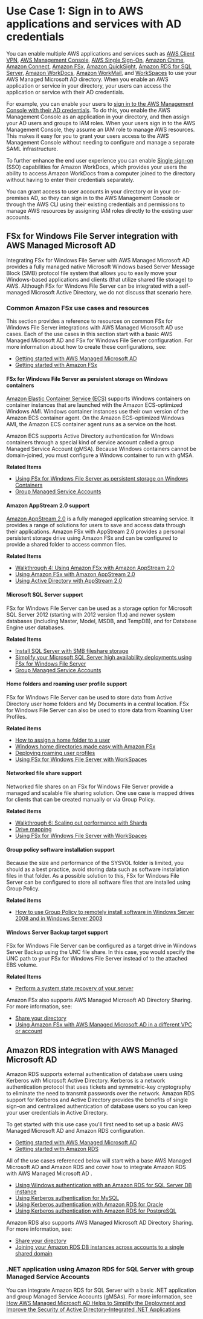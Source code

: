 # Use Case 1: Sign in to AWS applications and services with AD credentials<a name="usecase1"></a>

You can enable multiple AWS applications and services such as [AWS Client VPN](https://aws.amazon.com/vpn/), [AWS Management Console](https://aws.amazon.com/console/), [AWS Single Sign\-On](https://aws.amazon.com/single-sign-on/), [Amazon Chime](https://aws.amazon.com/chime/), [Amazon Connect](https://aws.amazon.com/connect), [Amazon FSx](https://aws.amazon.com/fsx/windows/), [Amazon QuickSight](https://aws.amazon.com/quicksight/), [Amazon RDS for SQL Server](https://aws.amazon.com/rds/sqlserver/), [Amazon WorkDocs](https://aws.amazon.com/workdocs), [Amazon WorkMail](https://aws.amazon.com/workmail/), and [WorkSpaces](https://aws.amazon.com/workspaces/) to use your AWS Managed Microsoft AD directory\. When you enable an AWS application or service in your directory, your users can access the application or service with their AD credentials\.

For example, you can enable your users to [sign in to the AWS Management Console with their AD credentials](https://aws.amazon.com/blogs/security/how-to-access-the-aws-management-console-using-aws-microsoft-ad-and-your-on-premises-credentials/)\. To do this, you enable the AWS Management Console as an application in your directory, and then assign your AD users and groups to IAM roles\. When your users sign in to the AWS Management Console, they assume an IAM role to manage AWS resources\. This makes it easy for you to grant your users access to the AWS Management Console without needing to configure and manage a separate SAML infrastructure\.

To further enhance the end user experience you can enable [Single sign\-on](https://docs.aws.amazon.com/directoryservice/latest/admin-guide/ms_ad_single_sign_on.html) \(SSO\) capabilities for Amazon WorkDocs, which provides your users the ability to access Amazon WorkDocs from a computer joined to the directory without having to enter their credentials separately\.

You can grant access to user accounts in your directory or in your on\-premises AD, so they can sign in to the AWS Management Console or through the AWS CLI using their existing credentials and permissions to manage AWS resources by assigning IAM roles directly to the existing user accounts\. 

## FSx for Windows File Server integration with AWS Managed Microsoft AD<a name="usecase1_fsx"></a>

Integrating FSx for Windows File Server with AWS Managed Microsoft AD provides a fully managed native Microsoft Windows based Server Message Block \(SMB\) protocol file system that allows you to easily move your Windows\-based applications and clients \(that utilize shared file storage\) to AWS\. Although FSx for Windows File Server can be integrated with a self\-managed Microsoft Active Directory, we do not discuss that scenario here\. 

### Common Amazon FSx use cases and resources<a name="usecase1_fsx_common"></a>

This section provides a reference to resources on common FSx for Windows File Server integrations with AWS Managed Microsoft AD use cases\. Each of the use cases in this section start with a basic AWS Managed Microsoft AD and FSx for Windows File Server configuration\. For more information about how to create these configurations, see:
+ [Getting started with AWS Managed Microsoft AD](ms_ad_getting_started.md)
+ [Getting started with Amazon FSx](docs.aws.amazon.comfsx/latest/WindowsGuide/getting-started.html)

#### FSx for Windows File Server as persistent storage on Windows containers<a name="usecase1_fsx_common_containers"></a>

[Amazon Elastic Container Service \(ECS\)](https://docs.aws.amazon.com/AmazonECS/latest/developerguide/Welcome.html) supports Windows containers on container instances that are launched with the Amazon ECS\-optimized Windows AMI\. Windows container instances use their own version of the Amazon ECS container agent\. On the Amazon ECS\-optimized Windows AMI, the Amazon ECS container agent runs as a service on the host\.

Amazon ECS supports Active Directory authentication for Windows containers through a special kind of service account called a group Managed Service Account \(gMSA\)\. Because Windows containers cannot be domain\-joined, you must configure a Windows container to run with gMSA\. 

**Related Items**
+ [Using FSx for Windows File Server as persistent storage on Windows Containers](https://aws.amazon.com/blogs/containers/using-amazon-fsx-for-windows-file-server-as-persistent-storage-on-windows-containers/)
+ [Group Managed Service Accounts](https://docs.aws.amazon.com/directoryservice/latest/admin-guide/ms_ad_key_concepts_gmsa.html)

#### Amazon AppStream 2\.0 support<a name="usecase1_fsx_common_appstream"></a>

[Amazon AppStream 2\.0](https://docs.aws.amazon.com/appstream2/latest/developerguide/what-is-appstream.html) is a fully managed application streaming service\. It provides a range of solutions for users to save and access data through their applications\. Amazon FSx with AppStream 2\.0 provides a personal persistent storage drive using Amazon FSx and can be configured to provide a shared folder to access common files\. 

**Related Items**
+ [Walkthrough 4: Using Amazon FSx with Amazon AppStream 2\.0](https://docs.aws.amazon.com/fsx/latest/WindowsGuide/walkthrough04-fsx-with-appstream2.html)
+ [Using Amazon FSx with Amazon AppStream 2\.0](https://aws.amazon.com/blogs/desktop-and-application-streaming/using-amazon-fsx-with-amazon-appstream-2-0/)
+ [Using Active Directory with AppStream 2\.0](https://docs.aws.amazon.com/appstream2/latest/developerguide/active-directory.html)

#### Microsoft SQL Server support<a name="usecase1_fsx_common_sql"></a>

FSx for Windows File Server can be used as a storage option for Microsoft SQL Server 2012 \(starting with 2012 version 11\.x\) and newer system databases \(including Master, Model, MSDB, and TempDB\), and for Database Engine user databases\. 

**Related Items**
+ [Install SQL Server with SMB fileshare storage](https://docs.microsoft.com/en-us/sql/database-engine/install-windows/install-sql-server-with-smb-fileshare-as-a-storage-option?view=sql-server-ver15)
+ [Simplify your Microsoft SQL Server high availability deployments using FSx for Windows File Server](https://aws.amazon.com/blogs/storage/simplify-your-microsoft-sql-server-high-availability-deployments-using-amazon-fsx-for-windows-file-server/)
+ [Group Managed Service Accounts](https://docs.aws.amazon.com/directoryservice/latest/admin-guide/ms_ad_key_concepts_gmsa.html)

#### Home folders and roaming user profile support<a name="usecase1_fsx_common_home_folders"></a>

FSx for Windows File Server can be used to store data from Active Directory user home folders and My Documents in a central location\. FSx for Windows File Server can also be used to store data from Roaming User Profiles\.

**Related items**
+ [How to assign a home folder to a user](https://support.microsoft.com/en-us/help/816313/how-to-assign-a-home-folder-to-a-user)
+ [Windows home directories made easy with Amazon FSx](https://aws.amazon.com/blogs/storage/windows-home-directories-and-file-shares-made-easy-with-amazon-fsx/)
+ [Deploying roaming user profiles](https://docs.microsoft.com/en-us/windows-server/storage/folder-redirection/deploy-roaming-user-profiles)
+ [Using FSx for Windows File Server with WorkSpaces](https://aws.amazon.com/blogs/desktop-and-application-streaming/using-amazon-fsx-for-windows-file-server-with-amazon-workspaces/)

#### Networked file share support<a name="usecase1_fsx_common_networked"></a>

Networked file shares on an FSx for Windows File Server provide a managed and scalable file sharing solution\. One use case is mapped drives for clients that can be created manually or via Group Policy\.

**Related items**
+ [Walkthrough 6: Scaling out performance with Shards](https://docs.aws.amazon.com/fsx/latest/WindowsGuide/scale-out-performance.html)
+ [Drive mapping](https://docs.microsoft.com/en-us/previous-versions/windows/it-pro/windows-server-2012-r2-and-2012/dn581924(v%3Dws.11))
+ [Using FSx for Windows File Server with WorkSpaces](https://aws.amazon.com/blogs/desktop-and-application-streaming/using-amazon-fsx-for-windows-file-server-with-amazon-workspaces/)

#### Group policy software installation support<a name="usecase1_fsx_common_gp"></a>

Because the size and performance of the SYSVOL folder is limited, you should as a best practice, avoid storing data such as software installation files in that folder\. As a possible solution to this, FSx for Windows File Server can be configured to store all software files that are installed using Group Policy\. 

**Related items**
+ [How to use Group Policy to remotely install software in Windows Server 2008 and in Windows Server 2003 ](https://support.microsoft.com/en-us/help/816102/how-to-use-group-policy-to-remotely-install-software-in-windows-server)

#### Windows Server Backup target support<a name="usecase1_fsx_common_ws_backup"></a>

FSx for Windows File Server can be configured as a target drive in Windows Server Backup using the UNC file share\. In this case, you would specify the UNC path to your FSx for Windows File Server instead of to the attached EBS volume\. 

**Related Items**
+ [Perform a system state recovery of your server](https://docs.microsoft.com/en-us/previous-versions/windows/it-pro/windows-server-2008-R2-and-2008/ee849849(v=ws.10)#to-perform-a-system-state-recovery-of-your-server)

Amazon FSx also supports AWS Managed Microsoft AD Directory Sharing\. For more information, see:
+ [Share your directory](ms_ad_directory_sharing.md)
+ [Using Amazon FSx with AWS Managed Microsoft AD in a different VPC or account](https://docs.aws.amazon.com/fsx/latest/WindowsGuide/shared-mad.html)

## Amazon RDS integration with AWS Managed Microsoft AD<a name="usecase1_rds"></a>

Amazon RDS supports external authentication of database users using Kerberos with Microsoft Active Directory\. Kerberos is a network authentication protocol that uses tickets and symmetric\-key cryptography to eliminate the need to transmit passwords over the network\. Amazon RDS support for Kerberos and Active Directory provides the benefits of single sign\-on and centralized authentication of database users so you can keep your user credentials in Active Directory\.

To get started with this use case you'll first need to set up a basic AWS Managed Microsoft AD and Amazon RDS configuration\. 
+ [Getting started with AWS Managed Microsoft AD](ms_ad_getting_started.md)
+ [Getting started with Amazon RDS](https://docs.aws.amazon.com/AmazonRDS/latest/UserGuide/CHAP_GettingStarted.html)

All of the use cases referenced below will start with a base AWS Managed Microsoft AD and Amazon RDS and cover how to integrate Amazon RDS with AWS Managed Microsoft AD \.
+ [Using Windows authentication with an Amazon RDS for SQL Server DB instance](https://docs.aws.amazon.com/AmazonRDS/latest/UserGuide/USER_SQLServerWinAuth.html)
+ [Using Kerberos authentication for MySQL ](https://docs.aws.amazon.com/AmazonRDS/latest/UserGuide/mysql-kerberos.html)
+ [Using Kerberos authentication with Amazon RDS for Oracle ](https://docs.aws.amazon.com/AmazonRDS/latest/UserGuide/oracle-kerberos.html)
+ [Using Kerberos authentication with Amazon RDS for PostgreSQL ](https://docs.aws.amazon.com/AmazonRDS/latest/UserGuide/postgresql-kerberos.html)

Amazon RDS also supports AWS Managed Microsoft AD Directory Sharing\. For more information, see:
+ [Share your directory](ms_ad_directory_sharing.md)
+ [Joining your Amazon RDS DB instances across accounts to a single shared domain](https://aws.amazon.com/blogs/database/joining-your-amazon-rds-instances-across-accounts-to-a-single-shared-domain/)

### \.NET application using Amazon RDS for SQL Server with group Managed Service Accounts<a name="usecase1_rds_net"></a>

You can integrate Amazon RDS for SQL Server with a basic \.NET application and group Managed Service Accounts \(gMSAs\)\. For more information, see [How AWS Managed Microsoft AD Helps to Simplify the Deployment and Improve the Security of Active Directory–Integrated \.NET Applications ](https://aws.amazon.com/blogs/security/how-aws-managed-microsoft-ad-helps-to-simplify-the-deployment-and-improve-the-security-of-active-directory-integrated-net-applications/)